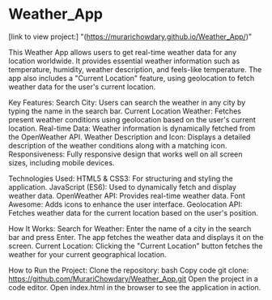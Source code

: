 # Weather_App
[link to view project:] "(https://murarichowdary.github.io/Weather_App/)"

This Weather App allows users to get real-time weather data for any location worldwide. It provides essential weather information such as temperature, humidity, weather description, and feels-like temperature. The app also includes a "Current Location" feature, using geolocation to fetch weather data for the user's current location.

Key Features:
Search City: Users can search the weather in any city by typing the name in the search bar.
Current Location Weather: Fetches present weather conditions using geolocation based on the user's current location.
Real-time Data: Weather information is dynamically fetched from the OpenWeather API.
Weather Description and Icon: Displays a detailed description of the weather conditions along with a matching icon.
Responsiveness: Fully responsive design that works well on all screen sizes, including mobile devices.

Technologies Used:
HTML5 & CSS3: For structuring and styling the application.
JavaScript (ES6): Used to dynamically fetch and display weather data.
OpenWeather API: Provides real-time weather data.
Font Awesome: Adds icons to enhance the user interface.
Geolocation API: Fetches weather data for the current location based on the user's position.

How It Works:
Search for Weather: Enter the name of a city in the search bar and press Enter. The app fetches the weather data and displays it on the screen.
Current Location: Clicking the "Current Location" button fetches the weather for your current geographical location.

How to Run the Project:
Clone the repository:
bash
Copy code
git clone: https://github.com/MurariChowdary/Weather_App.git
Open the project in a code editor.
Open index.html in the browser to see the application in action.


